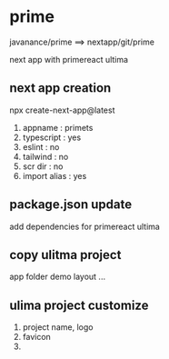 # prime

javanance/prime ==> nextapp/git/prime

next app with primereact ultima

## next app creation

npx create-next-app@latest

1.  appname : primets
2.  typescript : yes
3.  eslint : no
4.  tailwind : no
5.  scr dir : no
6.  import alias : yes

## package.json update

add dependencies for primereact ultima

## copy ulitma project

app folder
demo
layout
...

## ulima project customize

1. project name, logo
2. favicon
3.
